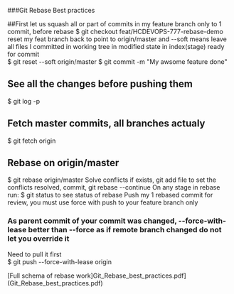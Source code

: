 ###Git Rebase Best practices


##First let us squash all or part of commits in my feature branch only to 1 commit, before rebase
$ git checkout feat/HCDEVOPS-777-rebase-demo
reset my feat branch back to point to origin/master and --soft means leave all files I committed in working tree in modified state in index(stage) ready for commit  
$ git reset --soft origin/master
$ git commit -m "My awsome feature done"
## See all the changes before pushing them
$ git log -p
## Fetch master commits, all branches actualy
$ git fetch origin
## Rebase on origin/master
$ git rebase origin/master
Solve conflicts if exists, git add file to set the conflicts resolved, commit, git rebase --continue
On any stage in rebase run: $ git status to see status of rebase
Push my 1 rebased commit for review, you must use force with push to your feature branch only
### As parent commit of your commit was changed, --force-with-lease better than --force as if remote branch changed do not let you override it
Need to pull it first   
$ git push --force-with-lease origin

[Full schema of rebase work]Git_Rebase_best_practices.pdf](Git_Rebase_best_practices.pdf)
